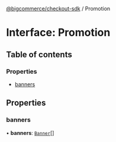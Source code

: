 [@bigcommerce/checkout-sdk](../README.md) / Promotion

# Interface: Promotion

## Table of contents

### Properties

- [banners](Promotion.md#banners)

## Properties

### banners

• **banners**: [`Banner`](Banner.md)[]
